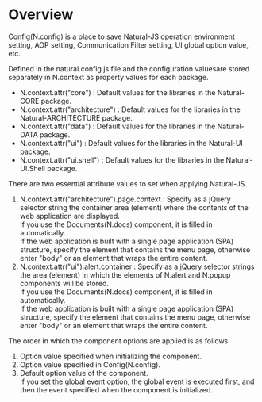 Overview
===

Config(N.config) is a place to save Natural-JS operation environment setting, AOP setting, Communication Filter setting, UI global option value, etc.

Defined in the natural.config.js file and the configuration values ​​are stored separately in N.context as property values ​​for each package.
 * N.context.attr("core") : Default values ​​for the libraries in the Natural-CORE package.
 * N.context.attr("architecture") : Default values ​​for the libraries in the Natural-ARCHITECTURE package.
 * N.context.attr("data") : Default values ​​for the libraries in the Natural-DATA package.
 * N.context.attr("ui") : Default values ​​for the libraries in the Natural-UI package.
 * N.context.attr("ui.shell") : Default values ​​for the libraries in the Natural-UI.Shell package.

There are two essential attribute values ​​to set when applying Natural-JS.
 1. N.context.attr("architecture").page.context : Specify as a jQuery selector string the container area (element) where the contents of the web application are displayed.
    <div class="alert" style="display: block;">If you use the Documents(N.docs) component, it is filled in automatically.</div>
    <div class="alert" style="display: block;">If the web application is built with a single page application (SPA) structure, specify the element that contains the menu page, otherwise enter "body" or an element that wraps the entire content.</div>
 2. N.context.attr("ui").alert.container : Specify as a jQuery selector strings the area (element) in which the elements of N.alert and N.popup components will be stored.
    <div class="alert" style="display: block;">If you use the Documents(N.docs) component, it is filled in automatically.</div>
    <div class="alert" style="display: block;">If the web application is built with a single page application (SPA) structure, specify the element that contains the menu page, otherwise enter "body" or an element that wraps the entire content.</div>

The order in which the component options are applied is as follows.

1. Option value specified when initializing the component.
2. Option value specified in Config(N.config).
3. Default option value of the component.
    <div class="alert" style="display: block;">If you set the global event option, the global event is executed first, and then the event specified when the component is initialized.</div>